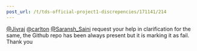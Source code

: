 ```yaml
---
post_url: /t/tds-official-project1-discrepencies/171141/214
---
```

[@Jivraj](/u/jivraj) [@carlton](/u/carlton) [@Saransh\_Saini](/u/saransh_saini) request your help in clarification for the same, the Github repo has been always present but it is marking it as fail. Thank you